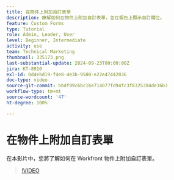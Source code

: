 ```yaml
---
title: 在物件上附加自訂表單
description: 瞭解如何在物件上附加自訂表單，並在報告上顯示自訂欄位。
feature: Custom Forms
type: Tutorial
role: Admin, Leader, User
level: Beginner, Intermediate
activity: use
team: Technical Marketing
thumbnail: 335173.png
last-substantial-update: 2024-09-23T00:00:00Z
jira: KT-8910
exl-id: 0d4ebd19-f4e8-4e3b-9580-e22e47442836
doc-type: video
source-git-commit: bbdf99c6bc1be714077fd94fc3f8325394de36b3
workflow-type: tm+mt
source-wordcount: '47'
ht-degree: 100%

---
```


# 在物件上附加自訂表單

在本影片中，您將了解如何在 Workfront 物件上附加自訂表單。

>[!VIDEO](https://video.tv.adobe.com/v/3431641/?quality=12&learn=on&enablevpops=1&captions=chi_hant)
